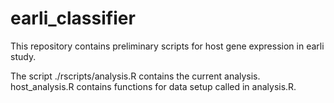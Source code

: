 # earli_classifier

This repository contains preliminary scripts for host gene expression in earli study.

The script ./rscripts/analysis.R contains the current analysis.
host\_analysis.R contains functions for data setup called in analysis.R. 
